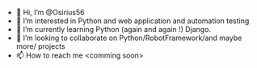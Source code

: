 - 👋 Hi, I’m @Osirius56
- 👀 I’m interested in Python and web application and automation testing
- 🌱 I’m currently learning Python (again and again !) Django.
- 💞️ I’m looking to collaborate on Python/RobotFramework/and maybe more/ projects
- 📫 How to reach me &lt;comming soon&gt;

<!---
Osirius56/Osirius56 is a ✨ special ✨ repository because its `README.md` (this file) appears on your GitHub profile.
You can click the Preview link to take a look at your changes.
--->
